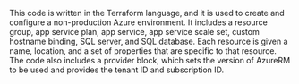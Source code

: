 

This code is written in the Terraform language, and it is used to create and configure a non-production Azure environment. It includes a resource group, app service plan, app service, app service scale set, custom hostname binding, SQL server, and SQL database. Each resource is given a name, location, and a set of properties that are specific to that resource. The code also includes a provider block, which sets the version of AzureRM to be used and provides the tenant ID and subscription ID.